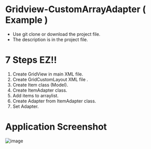 # Gridview-CustomArrayAdapter ( Example )

* Use git clone or download the project file.<br />
* The description is in the project file.
# 7 Steps EZ!! 
1. Create GridView in main XML file.
2. Create GridCustomLayout XML file .
3. Create Item class (Model).
4. Create ItemAdapter class.
5. Add items to arraylist.
6. Create Adapter from ItemAdapter class.
7. Set Adapter.
# Application Screenshot
![image](https://cloud.githubusercontent.com/assets/28505455/26165748/403b0cc6-3b5b-11e7-94ea-52e3c2ec92f8.png)
